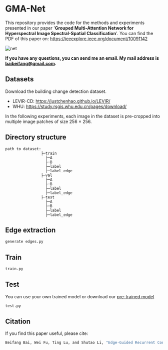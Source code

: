 # GMA-Net
This repository provides the code for the methods and experiments presented in our paper '**Grouped Multi-Attention Network for Hyperspectral
Image Spectral-Spatial Classification**'.
You can find the PDF of this paper on: https://ieeexplore.ieee.org/document/10091142

![net](https://github.com/luting-hnu/GMA-Net/blob/main/figure/GMA-Net.png)

**If you have any questions, you can send me an email. My mail address is baibeifang@gmail.com.**

## Datasets
Download the building change detection dataset. 
- LEVIR-CD: https://justchenhao.github.io/LEVIR/
- WHU: https://study.rsgis.whu.edu.cn/pages/download/

In the following experiments, each image in the dataset is pre-cropped into multiple image patches of size 256 × 256.
## Directory structure
```
path to dataset:
                ├─train
                  ├─A
                  ├─B
                  ├─label
                  ├─label_edge
                ├─val
                  ├─A
                  ├─B
                  ├─label
                  ├─label_edge
                ├─test
                  ├─A
                  ├─B
                  ├─label
                  ├─label_edge
```
## Edge extraction
```bash
generate edges.py
```

## Train
```bash
train.py
```
## Test
You can use your own trained model or download our [pre-trained model](https://drive.google.com/file/d/1WhhCof1bfq1JCyHtsgmirGzW6tY0996x/view)

```bash
test.py
```

## Citation
If you find this paper useful, please cite:
```bash
Beifang Bai, Wei Fu, Ting Lu, and Shutao Li, "Edge-Guided Recurrent Convolutional Neural Network for Multitemporal Remote Sensing Image Building Change Detection," in IEEE Transactions on Geoscience and Remote Sensing, vol. 60, pp. 1-13, 2022, Art no. 5610613, doi: 10.1109/TGRS.2021.3106697.
```

